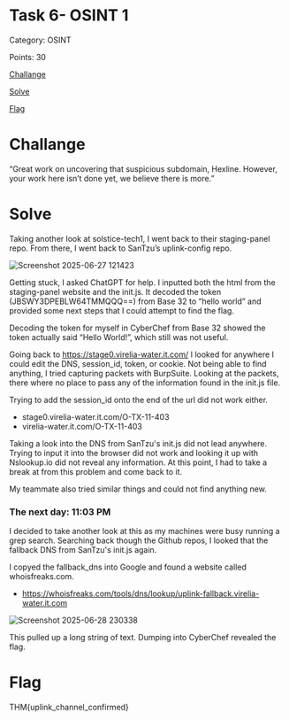 # Task 6- OSINT 1
Category: OSINT

Points: 30

[Challange](#Challange)

[Solve](#Solve)

[Flag](#Flag)

# Challange
“Great work on uncovering that suspicious subdomain, Hexline. However, your work here isn’t done yet, we believe there is more.”

# Solve

Taking another look at solstice-tech1, I went back to their staging-panel repo. From there, I went back to SanTzu’s uplink-config repo.

![Screenshot 2025-06-27 121423](https://github.com/user-attachments/assets/b935ebd8-8e6e-40b3-b263-c7e25ab9b4c1)

Getting stuck, I asked ChatGPT for help. I inputted both the html from the staging-panel website and the init.js. It decoded the token (JBSWY3DPEBLW64TMMQQQ==) from Base 32 to “hello world” and provided some next steps that I could attempt to find the flag. 

Decoding the token for myself in CyberChef from Base 32 showed the token actually said “Hello World!”, which still was not useful.  

Going back to https://stage0.virelia-water.it.com/ I looked for anywhere I could edit the DNS, session_id, token, or cookie. Not being able to find anything, I tried capturing packets with BurpSuite. Looking at the packets, there where no place to pass any of the information found in the init.js file.

Trying to add the session_id onto the end of the url did not work either. 
- stage0.virelia-water.it.com/O-TX-11-403
- virelia-water.it.com/O-TX-11-403

Taking a look into the DNS from SanTzu's init.js did not lead anywhere. Trying to input it into the browser did not work and looking it up with Nslookup.io did not reveal any information. At this point, I had to take a break at from this problem and come back to it.

My teammate also tried similar things and could not find anything new.

### The next day: 11:03 PM

I decided to take another look at this as my machines were busy running a grep search. Searching back though the Github repos, I looked that the fallback DNS from SanTzu's init.js again. 

I copyed the fallback_dns into Google and found a website called whoisfreaks.com. 
- https://whoisfreaks.com/tools/dns/lookup/uplink-fallback.virelia-water.it.com

![Screenshot 2025-06-28 230338](https://github.com/user-attachments/assets/02331bde-a499-4cc4-8a32-a3d371e384b1)

This pulled up a long string of text. Dumping into CyberChef revealed the flag.

# Flag
THM{uplink_channel_confirmed}


